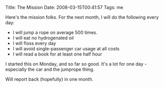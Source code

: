 Title: The Mission
Date: 2008-03-15T00:41:57
Tags: me


Here's the mission folks. For the next month, I will do the following every day:<ul><li>I will jump a rope on average 500 times.</li><li>I will eat no hydrogenated oil</li><li>I will floss every day</li><li>I will avoid single-passenger car usage at all costs</li><li>I will read a book for at least one half hour</li></ul>

I started this on Monday, and so far so good. It's a lot for one day - especially the car and the jumprope thing.

Will report back (hopefully) in one month.